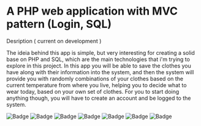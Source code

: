 # A PHP web application with MVC pattern (Login, SQL)

Desription ( current on development ) 

The ideia behind this app is simple, but very interesting for creating a solid base on PHP and SQL, which are the main technologies that i'm trying to explore in this project.
In this app you will be able to save the clothes you have along with their information into the system, and then the system will provide you with randomly combinations of your clothes based on the current temperature from where you live, helping you to decide what to wear today, based on your own set of clothes. For you to start doing anything though, you will have to create an account and be logged to the system.

![Badge](https://img.shields.io/badge/PHP-6D42E8)
![Badge](https://img.shields.io/badge/SQL-FFFFFF)
![Badge](https://img.shields.io/badge/JavaScript-FFFF00)
![Badge](https://img.shields.io/badge/Axios-6E2BF2)
![Badge](https://img.shields.io/badge/Bootstrap-6E2BF2)
![Badge](https://img.shields.io/badge/HTML-E34F26)
![Badge](https://img.shields.io/badge/CSS-1572B6)

